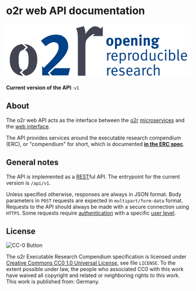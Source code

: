 # o2r web API documentation

[![Opening Reproducible Research](logo.png)](https://o2r.info)

**Current version of the API**: `v1`

## About

The o2r web API acts as the interface between the [o2r](https://o2r.info) [microservices](https://o2r.info/architecture/) and the [web interface](https://github.com/o2r-project/o2r-platform).

The API provides services around the executable research compendium (ERC), or "compendium" for short, which is documented **[in the ERC spec](https://o2r.info/erc-spec)**.

## General notes

The API is implemented as a [REST](https://en.wikipedia.org/wiki/Representational_state_transfer)ful API. The entrypoint for the current version is `/api/v1`.

Unless specified otherwise, responses are always in JSON format.
Body parameters in `POST` requests are expected in `multipart/form-data` format.
Requests to the API should always be made with a secure connection using `HTTPS`.
Some requests require [authentication](user.md#authentication) with a specific [user level](user.md#user-levels).

## License

![CC-0 Button](https://licensebuttons.net/p/zero/1.0/88x31.png)

The o2r Executable Research Compendium specification is licensed under [Creative Commons CC0 1.0 Universal License](https://creativecommons.org/publicdomain/zero/1.0/), see file `LICENSE`.
To the extent possible under law, the people who associated CC0 with this work have waived all copyright and related or neighboring rights to this work.
This work is published from: Germany.